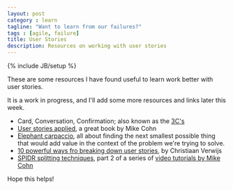 ```yaml
---
layout: post
category : learn
tagline: "Want to learn from our failures?"
tags : [agile, failure]
title: User Stories
description: Resources on working with user stories
---
```


{% include JB/setup %}

These are some resources I have found useful to learn work better with user stories.

It is a work in progress, and I'll add some more resources and links later this week.

 * Card, Conversation, Confirmation; also known as the [3C's]
 * [User stories applied], a great book by Mike Cohn
 * [Elephant carpaccio], all about finding the next smallest possible thing that would add value in the context of the problem we're trying to solve.
 * [10 powerful ways fro breaking down user stories], by Christiaan Verwijs
 * [SPIDR splitting techniques], part 2 of a series of [video tutorials by Mike Cohn]


 Hope this helps!


 [User Stories Applied]: https://www.safaribooksonline.com/library/view/user-stories-applied/0321205685/
 [SPIDR splitting techniques]: https://blogs.itemis.com/en/spidr-five-simple-techniques-for-a-perfectly-split-user-story
 [video tutorials by Mike Cohn]: https://www.mountaingoatsoftware.com/blog/five-simple-but-powerful-ways-to-split-user-stories
 [3C's]: https://ronjeffries.com/xprog/articles/expcardconversationconfirmation/
 [Elephant carpaccio]: https://www.google.com/search?q=elephant+carpaccio
 [10 powerful ways fro breaking down user stories]: https://medium.com/the-liberators/10-powerful-strategies-for-breaking-down-user-stories-in-scrum-with-cheatsheet-2cd9aae7d0eb